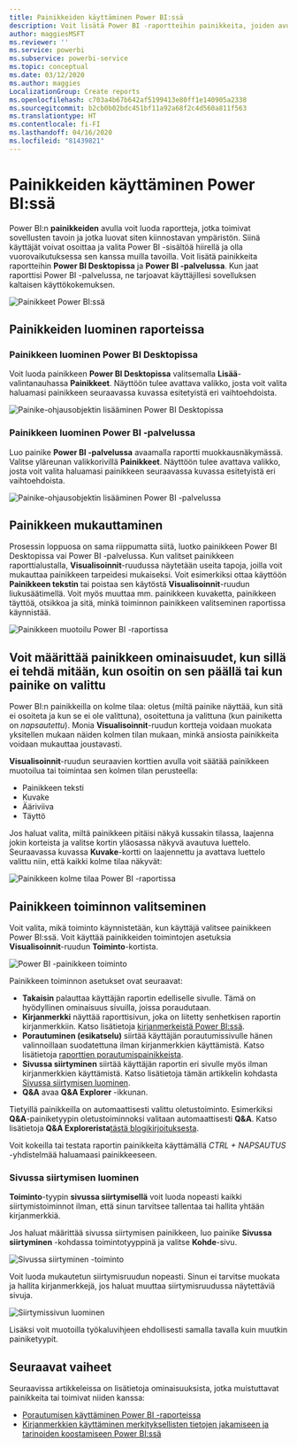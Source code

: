```yaml
---
title: Painikkeiden käyttäminen Power BI:ssä
description: Voit lisätä Power BI -raportteihin painikkeita, joiden avulla raportit toimivat sovellusten tavoin ja jotka auttavat syventämään käyttäjien kiinnostusta.
author: maggiesMSFT
ms.reviewer: ''
ms.service: powerbi
ms.subservice: powerbi-service
ms.topic: conceptual
ms.date: 03/12/2020
ms.author: maggies
LocalizationGroup: Create reports
ms.openlocfilehash: c703a4b67b642af5199413e80ff1e140905a2338
ms.sourcegitcommit: b2cb0b02bdc451bf11a92a68f2c4d560a811f563
ms.translationtype: HT
ms.contentlocale: fi-FI
ms.lasthandoff: 04/16/2020
ms.locfileid: "81439821"
---
```

# <a name="use-buttons-in-power-bi"></a>Painikkeiden käyttäminen Power BI:ssä
Power BI:n **painikkeiden** avulla voit luoda raportteja, jotka toimivat sovellusten tavoin ja jotka luovat siten kiinnostavan ympäristön. Siinä käyttäjät voivat osoittaa ja valita Power BI -sisältöä hiirellä ja olla vuorovaikutuksessa sen kanssa muilla tavoilla. Voit lisätä painikkeita raportteihin **Power BI Desktopissa** ja **Power BI -palvelussa**. Kun jaat raporttisi Power BI -palvelussa, ne tarjoavat käyttäjillesi sovelluksen kaltaisen käyttökokemuksen.

![Painikkeet Power BI:ssä](media/desktop-buttons/power-bi-buttons.png)

## <a name="create-buttons-in-reports"></a>Painikkeiden luominen raporteissa

### <a name="create-a-button-in-power-bi-desktop"></a>Painikkeen luominen Power BI Desktopissa

Voit luoda painikkeen **Power BI Desktopissa** valitsemalla **Lisää**-valintanauhassa **Painikkeet**. Näyttöön tulee avattava valikko, josta voit valita haluamasi painikkeen seuraavassa kuvassa esitetyistä eri vaihtoehdoista. 

![Painike-ohjausobjektin lisääminen Power BI Desktopissa](media/desktop-buttons/power-bi-button-dropdown.png)

### <a name="create-a-button-in-the-power-bi-service"></a>Painikkeen luominen Power BI -palvelussa

Luo painike **Power BI -palvelussa** avaamalla raportti muokkausnäkymässä. Valitse yläreunan valikkorivillä **Painikkeet**. Näyttöön tulee avattava valikko, josta voit valita haluamasi painikkeen seuraavassa kuvassa esitetyistä eri vaihtoehdoista. 

![Painike-ohjausobjektin lisääminen Power BI -palvelussa](media/desktop-buttons/power-bi-button-service-dropdown.png)

## <a name="customize-a-button"></a>Painikkeen mukauttaminen

Prosessin loppuosa on sama riippumatta siitä, luotko painikkeen Power BI Desktopissa vai Power BI -palvelussa. Kun valitset painikkeen raporttialustalla, **Visualisoinnit**-ruudussa näytetään useita tapoja, joilla voit mukauttaa painikkeen tarpeidesi mukaiseksi. Voit esimerkiksi ottaa käyttöön **Painikkeen tekstin** tai poistaa sen käytöstä **Visualisoinnit**-ruudun liukusäätimellä. Voit myös muuttaa mm. painikkeen kuvaketta, painikkeen täyttöä, otsikkoa ja sitä, minkä toiminnon painikkeen valitseminen raportissa käynnistää.

![Painikkeen muotoilu Power BI -raportissa](media/desktop-buttons/power-bi-button-properties.png)

## <a name="set-button-properties-when-idle-hovered-over-or-selected"></a>Voit määrittää painikkeen ominaisuudet, kun sillä ei tehdä mitään, kun osoitin on sen päällä tai kun painike on valittu

Power BI:n painikkeilla on kolme tilaa: oletus (miltä painike näyttää, kun sitä ei osoiteta ja kun se ei ole valittuna), osoitettuna ja valittuna (kun painiketta on *napsautettu*). Monia **Visualisoinnit**-ruudun kortteja voidaan muokata yksitellen mukaan näiden kolmen tilan mukaan, minkä ansiosta painikkeita voidaan mukauttaa joustavasti.

**Visualisoinnit**-ruudun seuraavien korttien avulla voit säätää painikkeen muotoilua tai toimintaa sen kolmen tilan perusteella:

* Painikkeen teksti
* Kuvake
* Ääriviiva
* Täyttö

Jos haluat valita, miltä painikkeen pitäisi näkyä kussakin tilassa, laajenna jokin korteista ja valitse kortin yläosassa näkyvä avautuva luettelo. Seuraavassa kuvassa **Kuvake**-kortti on laajennettu ja avattava luettelo valittu niin, että kaikki kolme tilaa näkyvät:

![Painikkeen kolme tilaa Power BI -raportissa](media/desktop-buttons/power-bi-button-format.png)


## <a name="select-the-action-for-a-button"></a>Painikkeen toiminnon valitseminen

Voit valita, mikä toiminto käynnistetään, kun käyttäjä valitsee painikkeen Power BI:ssä. Voit käyttää painikkeiden toimintojen asetuksia **Visualisoinnit**-ruudun **Toiminto**-kortista.

![Power BI -painikkeen toiminto](media/desktop-buttons/power-bi-button-action.png)

Painikkeen toiminnon asetukset ovat seuraavat:

- **Takaisin** palauttaa käyttäjän raportin edelliselle sivulle. Tämä on hyödyllinen ominaisuus sivuilla, joissa poraudutaan.
- **Kirjanmerkki** näyttää raporttisivun, joka on liitetty senhetkisen raportin kirjanmerkkiin. Katso lisätietoja [kirjanmerkeistä Power BI:ssä](desktop-bookmarks.md). 
- **Porautuminen (esikatselu)** siirtää käyttäjän porautumissivulle hänen valinnoillaan suodatettuna ilman kirjanmerkkien käyttämistä. Katso lisätietoja [raporttien porautumispainikkeista](desktop-drill-through-buttons.md).
- **Sivussa siirtyminen** siirtää käyttäjän raportin eri sivulle myös ilman kirjanmerkkien käyttämistä. Katso lisätietoja tämän artikkelin kohdasta [Sivussa siirtymisen luominen](#create-page-navigation).
- **Q&A** avaa **Q&A Explorer** -ikkunan. 

Tietyillä painikkeilla on automaattisesti valittu oletustoiminto. Esimerkiksi **Q&A**-painiketyypin oletustoiminnoksi valitaan automaattisesti **Q&A**. Katso lisätietoja **Q&A Explorerista**[tästä blogikirjoituksesta](https://powerbi.microsoft.com/blog/power-bi-desktop-april-2018-feature-summary/#Q&AExplorer).

Voit kokeilla tai testata raportin painikkeita käyttämällä *CTRL + NAPSAUTUS* -yhdistelmää haluamaasi painikkeeseen. 

### <a name="create-page-navigation"></a>Sivussa siirtymisen luominen

**Toiminto**-tyypin **sivussa siirtymisellä** voit luoda nopeasti kaikki siirtymistoiminnot ilman, että sinun tarvitsee tallentaa tai hallita yhtään kirjanmerkkiä.

Jos haluat määrittää sivussa siirtymisen painikkeen, luo painike **Sivussa siirtyminen** -kohdassa toimintotyyppinä ja valitse **Kohde**-sivu.

![Sivussa siirtyminen -toiminto](media/desktop-buttons/power-bi-page-navigation.png)

Voit luoda mukautetun siirtymisruudun nopeasti. Sinun ei tarvitse muokata ja hallita kirjanmerkkejä, jos haluat muuttaa siirtymisruudussa näytettäviä sivuja.

![Siirtymissivun luominen](media/desktop-buttons/power-bi-build-navigation-pane.png)

Lisäksi voit muotoilla työkaluvihjeen ehdollisesti samalla tavalla kuin muutkin painiketyypit.

## <a name="next-steps"></a>Seuraavat vaiheet
Seuraavissa artikkeleissa on lisätietoja ominaisuuksista, jotka muistuttavat painikkeita tai toimivat niiden kanssa:

* [Porautumisen käyttäminen Power BI -raporteissa](desktop-drillthrough.md)
* [Kirjanmerkkien käyttäminen merkityksellisten tietojen jakamiseen ja tarinoiden koostamiseen Power BI:ssä](desktop-bookmarks.md)

